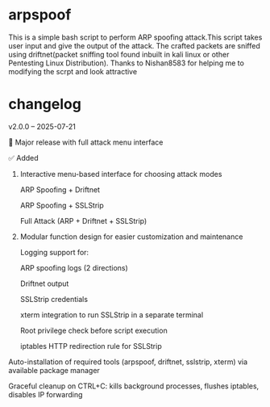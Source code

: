# arpspoof

This is a simple bash script to perform ARP spoofing attack.This script takes user input and give the output of the attack. The crafted packets are sniffed using driftnet(packet sniffing tool found inbuilt in kali linux or other Pentesting Linux Distribution). Thanks to Nishan8583 for helping me to modifying the scrpt and look attractive 

# changelog 
v2.0.0 – 2025-07-21

🎉 Major release with full attack menu interface

✅ Added

1. Interactive menu-based interface for choosing attack modes

    ARP Spoofing + Driftnet

    ARP Spoofing + SSLStrip

    Full Attack (ARP + Driftnet + SSLStrip)

2. Modular function design for easier customization and maintenance

    Logging support for:

    ARP spoofing logs (2 directions)

    Driftnet output

    SSLStrip credentials

    xterm integration to run SSLStrip in a separate terminal

    Root privilege check before script execution

    iptables HTTP redirection rule for SSLStrip

Auto-installation of required tools (arpspoof, driftnet, sslstrip, xterm) via available package manager

Graceful cleanup on CTRL+C: kills background processes, flushes iptables, disables IP forwarding
